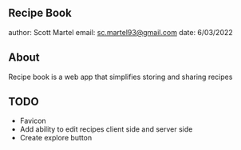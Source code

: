 ## Recipe Book

author: Scott Martel
email: sc.martel93@gmail.com
date: 6/03/2022

## About

Recipe book is a web app that simplifies storing and sharing recipes

## TODO

- Favicon
- Add ability to edit recipes client side and server side
- Create explore button

